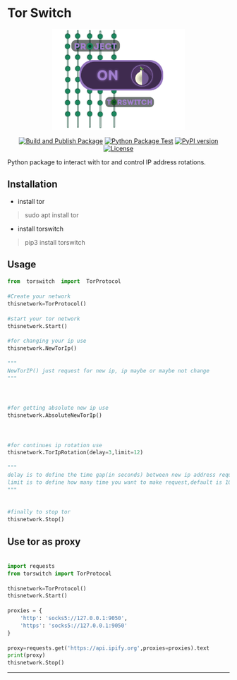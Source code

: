 ﻿# Tor Switch

<div align="center">
<img width="300" src="https://github.com/alexdeathway/torswitch/blob/master/assets/logo/ProjectLogo.png"  alt="logo"/>

[![Build and Publish Package](https://github.com/alexdeathway/torswitch/actions/workflows/build%20&%20publish.yaml/badge.svg)](https://github.com/alexdeathway/torswitch/actions/workflows/build%20&%20publish.yaml)
[![Python Package Test](https://github.com/alexdeathway/torswitch/actions/workflows/test.yaml/badge.svg)](https://github.com/alexdeathway/torswitch/actions/workflows/test.yaml)
[![PyPI version](https://img.shields.io/badge/dynamic/json?color=brightgreen&label=PyPI&query=$.info.version&url=https://pypi.org/pypi/torswitch/json)](https://pypi.org/project/torswitch/) [![License](https://img.shields.io/github/license/alexdeathway/torswitch.svg)](https://github.com/alexdeathway/torswitch/blob/main/LICENSE)


</div>

Python package to interact with tor and control IP address rotations.

## Installation 
 - install tor
 
 > sudo apt install tor

 - install torswitch

>  pip3 install torswitch

## Usage

```python
from  torswitch  import  TorProtocol
 
#Create your network
thisnetwork=TorProtocol()

#start your tor network
thisnetwork.Start()

#for changing your ip use
thisnetwork.NewTorIp()

"""
NewTorIP() just request for new ip, ip maybe or maybe not change
"""

  

#for getting absolute new ip use
thisnetwork.AbsoluteNewTorIp()

  

#for continues ip rotation use
thisnetwork.TorIpRotation(delay=3,limit=12)

"""
delay is to define the time gap(in seconds) between new ip address request.
limit is to define how many time you want to make request,default is 10
"""


#finally to stop tor
thisnetwork.Stop()

```

## Use tor as proxy
```python 

import requests
from torswitch import TorProtocol

thisnetwork=TorProtocol()
thisnetwork.Start()

proxies = {
    'http': 'socks5://127.0.0.1:9050',
    'https': 'socks5://127.0.0.1:9050'
}

proxy=requests.get('https://api.ipify.org',proxies=proxies).text
print(proxy)
thisnetwork.Stop()

```
--- 
